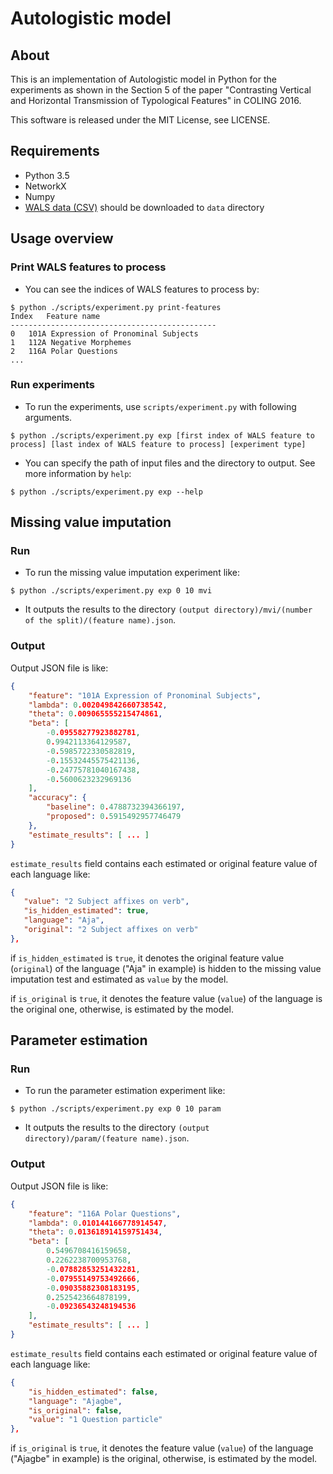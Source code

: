 Autologistic model
===================
## About
This is an implementation of Autologistic model in Python for the experiments as shown in the Section 5 of the paper "Contrasting Vertical and Horizontal Transmission of Typological Features" in COLING 2016.

This software is released under the MIT License, see LICENSE.

## Requirements
* Python 3.5
* NetworkX
* Numpy
* [WALS data (CSV)](http://wals.info/download) should be downloaded to `data` directory

## Usage overview
### Print WALS features to process
* You can see the indices of WALS features to process by:
```
$ python ./scripts/experiment.py print-features
Index	Feature name
----------------------------------------------
0	101A Expression of Pronominal Subjects
1	112A Negative Morphemes
2	116A Polar Questions
...
```

### Run experiments
* To run the experiments, use `scripts/experiment.py` with following arguments.
```
$ python ./scripts/experiment.py exp [first index of WALS feature to process] [last index of WALS feature to process] [experiment type]
```
* You can specify the path of input files and the directory to output. See more information by `help`:
```
$ python ./scripts/experiment.py exp --help
```

## Missing value imputation
### Run
* To run the missing value imputation experiment like:
```
$ python ./scripts/experiment.py exp 0 10 mvi
```
* It outputs the results to the directory `(output directory)/mvi/(number of the split)/(feature name).json`.
### Output
Output JSON file is like:
```json
{
    "feature": "101A Expression of Pronominal Subjects",
    "lambda": 0.002049842660738542,
    "theta": 0.009065555215474861,
    "beta": [
        -0.09558277923882781,
        0.9942113364129587,
        -0.5985722330582819,
        -0.15532445575421136,
        -0.24775781040167438,
        -0.5600623232969136
    ],
    "accuracy": {
        "baseline": 0.4788732394366197,
        "proposed": 0.5915492957746479
    },
    "estimate_results": [ ... ]
}
```
`estimate_results` field contains each estimated or original feature value of each language like:
```json
{
   "value": "2 Subject affixes on verb",
   "is_hidden_estimated": true,
   "language": "Aja",
   "original": "2 Subject affixes on verb"
},
```
if `is_hidden_estimated` is `true`, it denotes the original feature value (`original`) of the language ("Aja" in example) is hidden to the missing value imputation test and estimated as `value` by the model.

if `is_original` is `true`, it denotes the feature value (`value`) of the language is the original one, otherwise, is estimated by the model.

## Parameter estimation
### Run
* To run the parameter estimation experiment like:
```
$ python ./scripts/experiment.py exp 0 10 param
```
* It outputs the results to the directory `(output directory)/param/(feature name).json`.

### Output
Output JSON file is like:
```json
{
    "feature": "116A Polar Questions",
    "lambda": 0.010144166778914547,
    "theta": 0.013618914159751434,
    "beta": [
        0.5496708416159658,
        0.2262238700953768,
        -0.07882853251432281,
        -0.07955149753492666,
        -0.09035882308183195,
        0.2525423664878199,
        -0.09236543248194536
    ],
    "estimate_results": [ ... ]
}
```
`estimate_results` field contains each estimated or original feature value of each language like:
```json
{
    "is_hidden_estimated": false,
    "language": "Ajagbe",
    "is_original": false,
    "value": "1 Question particle"
},
```
if `is_original` is `true`, it denotes the feature value (`value`) of the language ("Ajagbe" in example) is the original, otherwise, is estimated by the model.

